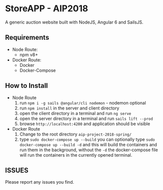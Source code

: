 # StoreAPP - AIP2018
A generic auction website built with NodeJS, Angular 6 and SailsJS.

## Requirements
 - Node Route:
    - npm v8+
 - Docker Route:
    - Docker
    - Docker-Compose


## How to Install
 - Node Route
    1. run `npm i -g sails @angular/cli nodemon` - nodemon optional 
    2. run `npm install` in the server and client directory
    3. open the client directory in a terminal and run `ng serve`
    4. open the server directory in a terminal and run `sails lift --prod`
    5. browse `http://localhost:4200` and application should be visible
- Docker Route
    1. Change to the root directory `aip-project-2018-spring/`
    2. type `sudo docker-compose up --build` you can optionally type `sudo docker-compose up --build -d` and this will build the containers and run them in the background, without the `-d` the docker-compose file will run the containers in the currently opened terminal. 

## ISSUES
Please report any issues you find.
